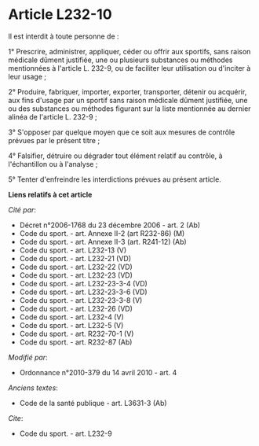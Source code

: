 # Article L232-10

Il est interdit à toute personne de : 

1° Prescrire, administrer, appliquer, céder ou offrir aux sportifs, sans raison médicale dûment justifiée, une ou plusieurs
substances ou méthodes mentionnées à l'article L. 232-9, ou de faciliter leur utilisation ou d'inciter à leur usage ; 

2° Produire, fabriquer, importer, exporter, transporter, détenir ou acquérir, aux fins d'usage par un sportif sans raison
médicale dûment justifiée, une ou des substances ou méthodes figurant sur la liste mentionnée au dernier alinéa de l'article
L. 232-9 ; 

3° S'opposer par quelque moyen que ce soit aux mesures de contrôle prévues par le présent titre ; 

4° Falsifier, détruire ou dégrader tout élément relatif au contrôle, à l'échantillon ou à l'analyse ; 

5° Tenter d'enfreindre les interdictions prévues au présent article.

**Liens relatifs à cet article**

_Cité par_:

  - Décret n°2006-1768 du 23 décembre 2006 - art. 2 (Ab)
  - Code du sport. - art. Annexe II-2 (art R232-86) (M)
  - Code du sport. - art. Annexe II-3 (art. R241-12) (Ab)
  - Code du sport. - art. L232-13 (V)
  - Code du sport. - art. L232-21 (VD)
  - Code du sport. - art. L232-22 (VD)
  - Code du sport. - art. L232-23 (VD)
  - Code du sport. - art. L232-23-3-4 (VD)
  - Code du sport. - art. L232-23-3-6 (VD)
  - Code du sport. - art. L232-23-3-8 (V)
  - Code du sport. - art. L232-26 (VD)
  - Code du sport. - art. L232-4 (V)
  - Code du sport. - art. L232-5 (V)
  - Code du sport. - art. R232-70-1 (V)
  - Code du sport. - art. R232-87 (Ab)

_Modifié par_:

  - Ordonnance n°2010-379 du 14 avril 2010 - art. 4

_Anciens textes_:

  - Code de la santé publique - art. L3631-3 (Ab)

_Cite_:

  - Code du sport. - art. L232-9
